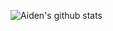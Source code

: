 ![Aiden's github stats](https://github-readme-stats.vercel.app/api?username=aidenybai&count_private=true&show_icons=true&include_all_commits=true)
